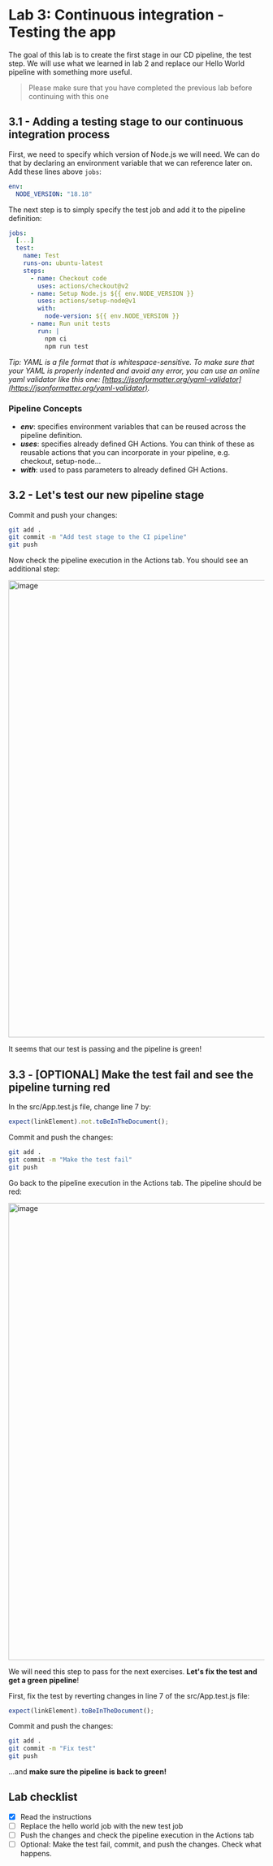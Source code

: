 # Lab 3: Continuous integration - Testing the app

The goal of this lab is to create the first stage in our CD pipeline, the test step. We will use what we learned in lab 2 and replace our Hello World pipeline with something more useful.

> Please make sure that you have completed the previous lab before continuing with this one

## 3.1 - Adding a testing stage to our continuous integration process

First, we need to specify which version of Node.js we will need. We can do that by declaring an environment variable that we can reference later on. Add these lines above `jobs`:

```yml
env:
  NODE_VERSION: "18.18"
```

The next step is to simply specify the test job and add it to the pipeline definition:

```yml
jobs:
  [...]
  test:
    name: Test
    runs-on: ubuntu-latest
    steps:
      - name: Checkout code
        uses: actions/checkout@v2
      - name: Setup Node.js ${{ env.NODE_VERSION }}
        uses: actions/setup-node@v1
        with:
          node-version: ${{ env.NODE_VERSION }}
      - name: Run unit tests
        run: |
          npm ci
          npm run test
```
*Tip: YAML is a file format that is whitespace-sensitive. To make sure that your YAML is properly indented and avoid any error, you can use an online yaml validator like this one: [https://jsonformatter.org/yaml-validator](https://jsonformatter.org/yaml-validator).*


### Pipeline Concepts

- **_env_**: specifies environment variables that can be reused across the pipeline definition.
- **_uses_**: specifies already defined GH Actions. You can think of these as reusable actions that you can incorporate in your pipeline, e.g. checkout, setup-node...
- **_with_**: used to pass parameters to already defined GH Actions.

## 3.2 - Let's test our new pipeline stage

Commit and push your changes:

```bash
git add .
git commit -m "Add test stage to the CI pipeline"
git push
```

Now check the pipeline execution in the Actions tab. You should see an additional step:

<img width="900" alt="image" src="https://github.com/caprosset/github-actions-repository/assets/12846321/21e0a02e-ed85-4da1-8314-1401904986b8">

It seems that our test is passing and the pipeline is green!

## 3.3 - [OPTIONAL] Make the test fail and see the pipeline turning red

In the src/App.test.js file, change line 7 by:
```javascript
expect(linkElement).not.toBeInTheDocument();
```

Commit and push the changes:
```bash
git add .
git commit -m "Make the test fail"
git push
```

Go back to the pipeline execution in the Actions tab. The pipeline should be red:

<img width="900" alt="image" src="https://github.com/caprosset/github-actions-repository/assets/12846321/5f4c5004-6455-4107-9747-e705e1493685">

We will need this step to pass for the next exercises. **Let's fix the test and get a green pipeline**! 

First, fix the test by reverting changes in line 7 of the src/App.test.js file:
```javascript
expect(linkElement).toBeInTheDocument();
```

Commit and push the changes:
```bash
git add .
git commit -m "Fix test"
git push
```
...and **make sure the pipeline is back to green!**

## Lab checklist

- [x] Read the instructions
- [ ] Replace the hello world job with the new test job
- [ ] Push the changes and check the pipeline execution in the Actions tab
- [ ] Optional: Make the test fail, commit, and push the changes. Check what happens.
